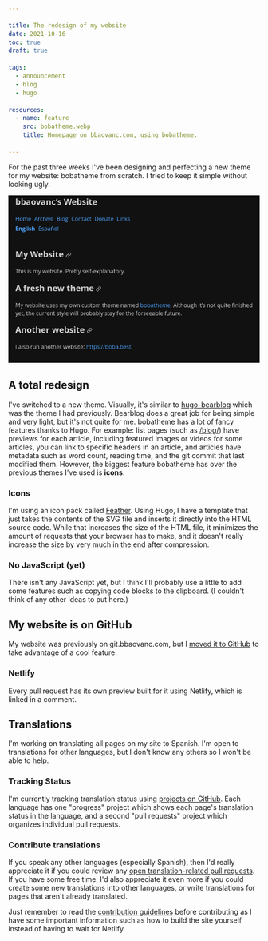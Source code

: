 ```yaml
---

title: The redesign of my website
date: 2021-10-16
toc: true
draft: true

tags:
  - announcement
  - blog
  - hugo

resources:
  - name: feature
    src: bobatheme.webp
    title: Homepage on bbaovanc.com, using bobatheme.

---
```


For the past three weeks I've been designing and perfecting a new theme for my
website: bobatheme from scratch. I tried to keep it simple without looking ugly.

<!--more-->

![Homepage on bbaovanc.com, using bobatheme.](bobatheme.webp)

## A total redesign

I've switched to a new theme. Visually, it's similar to
[hugo-bearblog](https://github.com/janraasch/hugo-bearblog) which was the theme
I had previously. Bearblog does a great job for being simple and very light, but
it's not quite for me. bobatheme has a lot of fancy features thanks to Hugo. For
example: list pages (such as [/blog/](/blog/)) have previews for each article,
including featured images or videos for some articles, you can link to specific
headers in an article, and articles have metadata such as word count, reading
time, and the git commit that last modified them. However, the biggest feature
bobatheme has over the previous themes I've used is **icons**.

### Icons

I'm using an icon pack called [Feather](https://feathericons.com/). Using Hugo,
I have a template that just takes the contents of the SVG file and inserts it
directly into the HTML source code. While that increases the size of the HTML
file, it minimizes the amount of requests that your browser has to make, and it
doesn't really increase the size by very much in the end after compression.

### No JavaScript (yet)

There isn't any JavaScript yet, but I think I'll probably use a little to add
some features such as copying code blocks to the clipboard. (I couldn't think of
any other ideas to put here.)

## My website is on GitHub

My website was previously on git.bbaovanc.com, but I [moved it to
GitHub](https://github.com/BBaoVanC/bbaovanc.com) to take
advantage of a cool feature:

### Netlify

Every pull request has its own preview built for it using Netlify, which is
linked in a comment.

## Translations

I'm working on translating all pages on my site to Spanish. I'm open to
translations for other languages, but I don't know any others so I won't be
able to help.

### Tracking Status

I'm currently tracking translation status using [projects on
GitHub](https://github.com/BBaoVanC/bbaovanc.com/projects). Each language has
one "progress" project which shows each page's translation status in the
language, and a second "pull requests" project which organizes individual pull
requests.

### Contribute translations

If you speak any other languages (especially Spanish), then I'd really
appreciate it if you could review any [open translation-related pull
requests](https://github.com/BBaoVanC/bbaovanc.com/pulls?q=is%3Apr+is%3Aopen+label%3Atranslation-needs-review).
If you have some free time, I'd also appreciate it even more if you could create
some new translations into other languages, or write translations for pages that
aren't already translated.

Just remember to read the [contribution
guidelines](https://github.com/BBaoVanC/bbaovanc.com/blob/master/CONTRIBUTING.md)
before contributing as I have some important information such as how to build
the site yourself instead of having to wait for Netlify.
